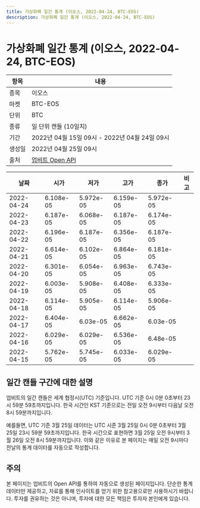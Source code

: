 ```yaml
---
title: 가상화폐 일간 통계 (이오스, 2022-04-24, BTC-EOS)
description: 가상화폐 일간 통계 (이오스, 2022-04-24, BTC-EOS)
---
```



가상화폐 일간 통계 (이오스, 2022-04-24, BTC-EOS)
===

|항목|내용|
|--|--|
|종목|이오스|
|마켓|BTC-EOS|
|단위|BTC|
|종류|일 단위 캔들 (10일치)|
|기간|2022년 04월 15일 09시 - 2022년 04월 24일 09시|
|생성일|2022년 04월 25일 09시|
|출처|[업비트 Open API](https://docs.upbit.com)|


|날짜|시가|저가|고가|종가|비고|
|--|--|--|--|--|--|
|2022-04-24|6.108e-05|5.972e-05|6.159e-05|5.972e-05|    |
|2022-04-23|6.187e-05|6.068e-05|6.187e-05|6.174e-05|    |
|2022-04-22|6.196e-05|6.187e-05|6.356e-05|6.187e-05|    |
|2022-04-21|6.614e-05|6.102e-05|6.864e-05|6.181e-05|    |
|2022-04-20|6.301e-05|6.054e-05|6.963e-05|6.743e-05|    |
|2022-04-19|6.003e-05|5.908e-05|6.408e-05|6.333e-05|    |
|2022-04-18|6.114e-05|5.905e-05|6.114e-05|5.906e-05|    |
|2022-04-17|6.404e-05|6.03e-05|6.662e-05|6.03e-05|    |
|2022-04-16|6.029e-05|6.029e-05|6.536e-05|6.48e-05|    |
|2022-04-15|5.762e-05|5.745e-05|6.033e-05|6.029e-05|    |


일간 캔들 구간에 대한 설명
---


업비트의 일간 캔들은 세계 협정시(UTC) 기준입니다. 
UTC 기준 0시 0분 0초부터 23시 59분 59초까지입니다. 
한국 시간인 KST 기준으로는 전일 오전 9시부터 다음날 오전 8시 59분까지입니다. 


예를들면, UTC 기준 3월 25일 데이터는 UTC 시준 3월 25일 0시 0분 0초부터 3월 25일 23시 59분 59초까지입니다. 
한국 시간으로 표현하면 3월 25일 오전 9시부터 3월 26일 오전 8시 59분까지입니다. 
이와 같은 이유로 본 페이지는 매일 오전 9시마다 전날의 통계 데이터를 자동으로 작성합니다. 


주의
---


본 페이지는 업비트의 Open API를 통하여 자동으로 생성된 페이지입니다. 
단순한 통계 데이터만 제공하고, 자료를 통해 인사이트를 얻기 위한 참고용으로만 사용하시기 바랍니다. 
투자를 권유하는 것은 아니며, 투자에 대한 모든 책임은 투자자 본인에게 있습니다. 
